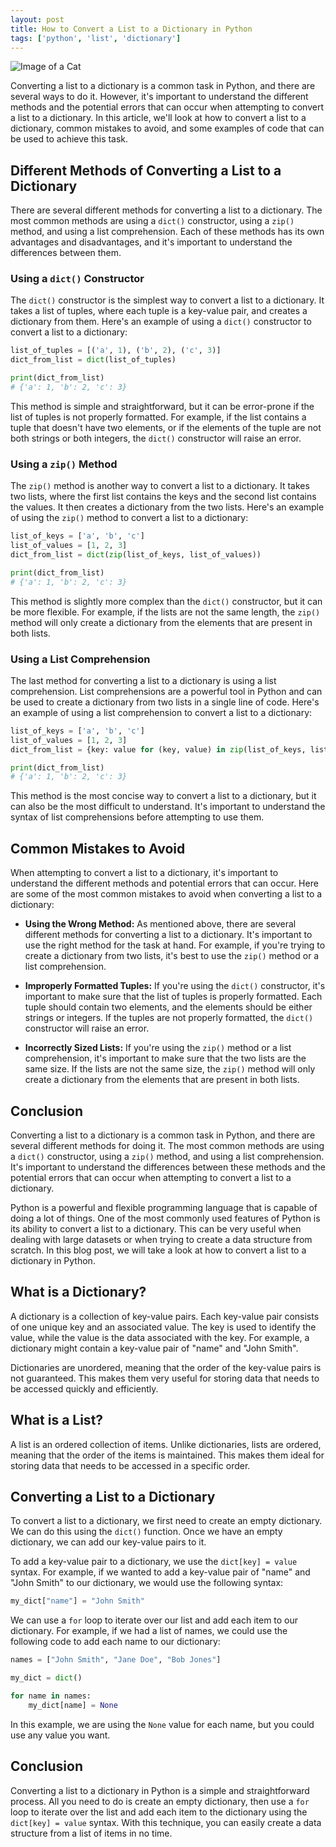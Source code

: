 ```yaml
---
layout: post
title: How to Convert a List to a Dictionary in Python
tags: ['python', 'list', 'dictionary']
---
```


![Image of a Cat](http://source.unsplash.com/1600x900/?cat)

Converting a list to a dictionary is a common task in Python, and there are several ways to do it. However, it's important to understand the different methods and the potential errors that can occur when attempting to convert a list to a dictionary. In this article, we'll look at how to convert a list to a dictionary, common mistakes to avoid, and some examples of code that can be used to achieve this task.

## Different Methods of Converting a List to a Dictionary

There are several different methods for converting a list to a dictionary. The most common methods are using a `dict()` constructor, using a `zip()` method, and using a list comprehension. Each of these methods has its own advantages and disadvantages, and it's important to understand the differences between them. 

### Using a `dict()` Constructor

The `dict()` constructor is the simplest way to convert a list to a dictionary. It takes a list of tuples, where each tuple is a key-value pair, and creates a dictionary from them. Here's an example of using a `dict()` constructor to convert a list to a dictionary:

```python
list_of_tuples = [('a', 1), ('b', 2), ('c', 3)]
dict_from_list = dict(list_of_tuples)

print(dict_from_list)
# {'a': 1, 'b': 2, 'c': 3}
```

This method is simple and straightforward, but it can be error-prone if the list of tuples is not properly formatted. For example, if the list contains a tuple that doesn't have two elements, or if the elements of the tuple are not both strings or both integers, the `dict()` constructor will raise an error.

### Using a `zip()` Method

The `zip()` method is another way to convert a list to a dictionary. It takes two lists, where the first list contains the keys and the second list contains the values. It then creates a dictionary from the two lists. Here's an example of using the `zip()` method to convert a list to a dictionary:

```python
list_of_keys = ['a', 'b', 'c']
list_of_values = [1, 2, 3]
dict_from_list = dict(zip(list_of_keys, list_of_values))

print(dict_from_list)
# {'a': 1, 'b': 2, 'c': 3}
```

This method is slightly more complex than the `dict()` constructor, but it can be more flexible. For example, if the lists are not the same length, the `zip()` method will only create a dictionary from the elements that are present in both lists.

### Using a List Comprehension

The last method for converting a list to a dictionary is using a list comprehension. List comprehensions are a powerful tool in Python and can be used to create a dictionary from two lists in a single line of code. Here's an example of using a list comprehension to convert a list to a dictionary:

```python
list_of_keys = ['a', 'b', 'c']
list_of_values = [1, 2, 3]
dict_from_list = {key: value for (key, value) in zip(list_of_keys, list_of_values)}

print(dict_from_list)
# {'a': 1, 'b': 2, 'c': 3}
```

This method is the most concise way to convert a list to a dictionary, but it can also be the most difficult to understand. It's important to understand the syntax of list comprehensions before attempting to use them.

## Common Mistakes to Avoid

When attempting to convert a list to a dictionary, it's important to understand the different methods and potential errors that can occur. Here are some of the most common mistakes to avoid when converting a list to a dictionary:

* **Using the Wrong Method:** As mentioned above, there are several different methods for converting a list to a dictionary. It's important to use the right method for the task at hand. For example, if you're trying to create a dictionary from two lists, it's best to use the `zip()` method or a list comprehension.

* **Improperly Formatted Tuples:** If you're using the `dict()` constructor, it's important to make sure that the list of tuples is properly formatted. Each tuple should contain two elements, and the elements should be either strings or integers. If the tuples are not properly formatted, the `dict()` constructor will raise an error.

* **Incorrectly Sized Lists:** If you're using the `zip()` method or a list comprehension, it's important to make sure that the two lists are the same size. If the lists are not the same size, the `zip()` method will only create a dictionary from the elements that are present in both lists.

## Conclusion

Converting a list to a dictionary is a common task in Python, and there are several different methods for doing it. The most common methods are using a `dict()` constructor, using a `zip()` method, and using a list comprehension. It's important to understand the differences between these methods and the potential errors that can occur when attempting to convert a list to a dictionary.

Python is a powerful and flexible programming language that is capable of doing a lot of things. One of the most commonly used features of Python is its ability to convert a list to a dictionary. This can be very useful when dealing with large datasets or when trying to create a data structure from scratch. In this blog post, we will take a look at how to convert a list to a dictionary in Python.

## What is a Dictionary?

A dictionary is a collection of key-value pairs. Each key-value pair consists of one unique key and an associated value. The key is used to identify the value, while the value is the data associated with the key. For example, a dictionary might contain a key-value pair of "name" and "John Smith".

Dictionaries are unordered, meaning that the order of the key-value pairs is not guaranteed. This makes them very useful for storing data that needs to be accessed quickly and efficiently.

## What is a List?

A list is an ordered collection of items. Unlike dictionaries, lists are ordered, meaning that the order of the items is maintained. This makes them ideal for storing data that needs to be accessed in a specific order.

## Converting a List to a Dictionary

To convert a list to a dictionary, we first need to create an empty dictionary. We can do this using the `dict()` function. Once we have an empty dictionary, we can add our key-value pairs to it.

To add a key-value pair to a dictionary, we use the `dict[key] = value` syntax. For example, if we wanted to add a key-value pair of "name" and "John Smith" to our dictionary, we would use the following syntax:

```python
my_dict["name"] = "John Smith"
```

We can use a `for` loop to iterate over our list and add each item to our dictionary. For example, if we had a list of names, we could use the following code to add each name to our dictionary:

```python
names = ["John Smith", "Jane Doe", "Bob Jones"]

my_dict = dict()

for name in names:
    my_dict[name] = None
```

In this example, we are using the `None` value for each name, but you could use any value you want.

## Conclusion

Converting a list to a dictionary in Python is a simple and straightforward process. All you need to do is create an empty dictionary, then use a `for` loop to iterate over the list and add each item to the dictionary using the `dict[key] = value` syntax. With this technique, you can easily create a data structure from a list of items in no time.